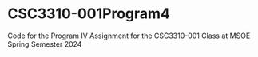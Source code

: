 # CSC3310-001Program4

Code for the Program IV Assignment for the CSC3310-001 Class at MSOE Spring Semester 2024
